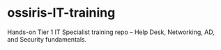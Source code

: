 # ossiris-IT-training
Hands-on Tier 1 IT Specialist training repo – Help Desk, Networking, AD, and Security fundamentals.
